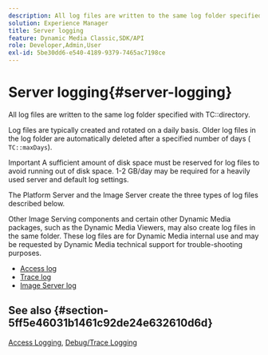 ```yaml
---
description: All log files are written to the same log folder specified with TC directory.
solution: Experience Manager
title: Server logging
feature: Dynamic Media Classic,SDK/API
role: Developer,Admin,User
exl-id: 5be30dd6-e540-4189-9379-7465ac7198ce
---
```

# Server logging{#server-logging}

All log files are written to the same log folder specified with TC::directory.

Log files are typically created and rotated on a daily basis. Older log files in the log folder are automatically deleted after a specified number of days ( `TC::maxDays`).

Important A sufficient amount of disk space must be reserved for log files to avoid running out of disk space. 1-2 GB/day may be required for a heavily used server and default log settings.

The Platform Server and the Image Server create the three types of log files described below.

Other Image Serving components and certain other Dynamic Media packages, such as the Dynamic Media Viewers, may also create log files in the same folder. These log files are for Dynamic Media internal use and may be requested by Dynamic Media technical support for trouble-shooting purposes.

* [Access log](c-access-log.md)
* [Trace log](c-trace-log.md)
* [Image Server log](c-image-server-log.md)

## See also {#section-5ff5e46031b1461c92de24e632610d6d}

[Access Logging](../../../../is-api/image-serving-api-ref/c-configuration-and-administration/c-server-settings/r-access-logging.md#reference-5d175921c12a48a6be7f722517615d0f), [Debug/Trace Logging](../../../../is-api/image-serving-api-ref/c-configuration-and-administration/c-server-settings/r-debug-trace-logging.md#reference-4b372f81001849f5b495457da7af8e82)
